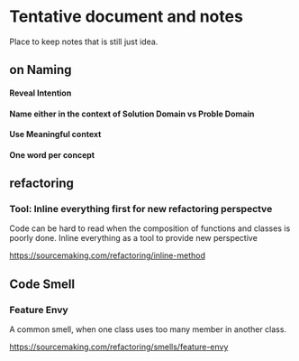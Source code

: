 # Tentative document and notes

Place to keep notes that is still just idea. 

## on Naming

#### Reveal Intention

#### Name either in the context of Solution Domain vs Proble Domain

#### Use Meaningful context

#### One word per concept

## refactoring

### Tool: Inline everything first for new refactoring perspectve

Code can be hard to read when the composition of functions and classes is poorly done. Inline everything as a tool to provide new perspective

https://sourcemaking.com/refactoring/inline-method

## Code Smell

### Feature Envy

A common smell, when one class uses too many member in another class.

https://sourcemaking.com/refactoring/smells/feature-envy
